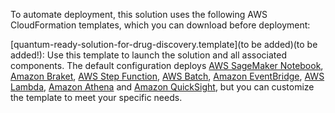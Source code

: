 To automate deployment, this solution uses the following AWS CloudFormation templates, which you can download before deployment:

 [quantum-ready-solution-for-drug-discovery.template](to be added)(to be added!): Use this template to launch the solution and all associated components. 
 The default configuration deploys 
[AWS SageMaker Notebook](https://docs.aws.amazon.com/sagemaker/latest/dg/nbi.html),
[Amazon Braket](https://aws.amazon.com/braket/),
[AWS Step Function](https://aws.amazon.com/step-functions/),
[AWS Batch](https://aws.amazon.com/batch/),
[Amazon EventBridge](https://aws.amazon.com/eventbridge/),
[AWS Lambda](https://aws.amazon.com/lambda/),
[Amazon Athena](https://aws.amazon.com/athena/) and 
[Amazon QuickSight](https://aws.amazon.com/quicksight/),
but you can customize the template to meet your specific needs.